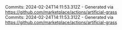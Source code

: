 Commits: 2024-02-24T14:11:53.312Z - Generated via https://github.com/marketplace/actions/artificial-grass
<br>
Commits: 2024-02-24T14:11:53.312Z - Generated via https://github.com/marketplace/actions/artificial-grass
<br>
